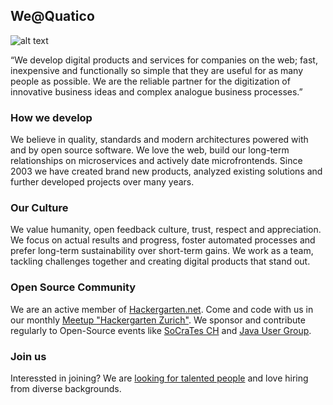 ## We@Quatico 

![alt text](./profile/img/pano.jpg?raw=true "Quatico Panorama")


“We develop digital products and services for companies on the web; fast, inexpensive and functionally so simple that they are useful for as many people as possible. We are the reliable partner for the digitization of innovative business ideas and complex analogue business processes.”

### How we develop
We believe in quality, standards and modern architectures powered with and by open source software. We love the web, build our long-term relationships on microservices and actively date microfrontends. Since 2003 we have created brand new products, analyzed existing solutions and further developed projects over many years.

### Our Culture
We value humanity, open feedback culture, trust, respect and appreciation. We focus on actual results and progress, foster automated processes and prefer long-term sustainability over short-term gains. We work as a team, tackling challenges together and creating digital products that stand out.

### Open Source Community
We are an active member of [Hackergarten.net](https://www.hackergarten.net/). Come and code with us in our monthly [Meetup "Hackergarten Zurich"](https://www.meetup.com/hackergarten-zurich). We sponsor and contribute regularly to Open-Source events like [SoCraTes CH](https://socrates-ch.org/) and [Java User Group](https://www.jug.ch/).

### Join us
Interessted in joining? We are [looking for talented people](https://www.quatico.com) and love hiring from diverse backgrounds.
